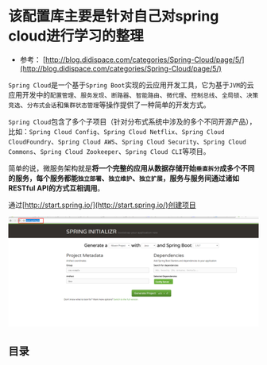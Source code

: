 # 该配置库主要是针对自己对spring cloud进行学习的整理
- 参考： [http://blog.didispace.com/categories/Spring-Cloud/page/5/](http://blog.didispace.com/categories/Spring-Cloud/page/5/)



`Spring Cloud`是一个基于`Spring Boot`实现的云应用开发工具，它为基于`JVM`的云应用开发中的`配置管理`、`服务发现`、`断路器`、`智能路由`、`微代理`、`控制总线`、`全局锁`、`决策竞选`、`分布式会话`和`集群状态管理`等操作提供了一种简单的开发方式。

`Spring Cloud`包含了多个子项目（针对分布式系统中涉及的多个不同开源产品），比如：`Spring Cloud Config`、`Spring Cloud Netflix`、`Spring Cloud CloudFoundry`、`Spring Cloud AWS`、`Spring Cloud Security`、`Spring Cloud Commons`、`Spring Cloud Zookeeper`、`Spring Cloud CLI`等项目。

简单的说，微服务架构就是**将一个完整的应用从数据存储开始`垂直拆分`成多个不同的服务，每个服务都能`独立部署`、`独立维护`、`独立扩展`，服务与服务间通过诸如RESTful API的方式互相调用**。


通过[http://start.spring.io/](http://start.spring.io/)创建项目

![创建项目](https://github.com/916812579/spring-cloud/raw/master/project_new.png)



## 目录

